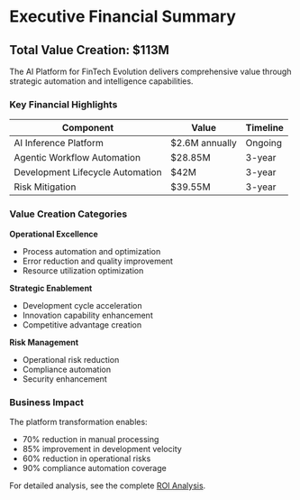 # Executive Financial Summary

## Total Value Creation: $113M

The AI Platform for FinTech Evolution delivers comprehensive value through strategic automation and intelligence capabilities.

### Key Financial Highlights

| Component | Value | Timeline |
|-----------|-------|----------|
| AI Inference Platform | $2.6M annually | Ongoing |
| Agentic Workflow Automation | $28.85M | 3-year |
| Development Lifecycle Automation | $42M | 3-year |
| Risk Mitigation | $39.55M | 3-year |

### Value Creation Categories

**Operational Excellence**
- Process automation and optimization
- Error reduction and quality improvement
- Resource utilization optimization

**Strategic Enablement**
- Development cycle acceleration
- Innovation capability enhancement
- Competitive advantage creation

**Risk Management**
- Operational risk reduction
- Compliance automation
- Security enhancement

### Business Impact

The platform transformation enables:
- 70% reduction in manual processing
- 85% improvement in development velocity
- 60% reduction in operational risks
- 90% compliance automation coverage

For detailed analysis, see the complete [ROI Analysis](./roi-analysis.md).